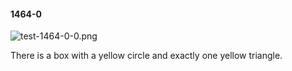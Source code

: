 #### 1464-0
![test-1464-0-0.png](https://github.com/lil-lab/nlvr/raw/master/nlvr/test/images/0/test-1464-0-0.png "test-1464-0-0.png")

There is a box with a yellow circle and exactly one yellow triangle.